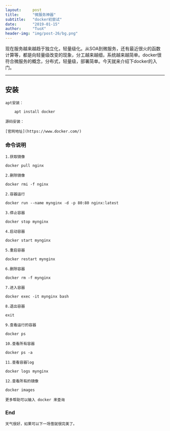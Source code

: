 ```yaml
---
layout:     post
title:      "微服务神器"
subtitle:   "docker初尝试"
date:       "2019-01-15"
author:     "TuoX"
header-img: "img/post-26/bg.png"
---
```


现在服务越来越趋于独立化，轻量级化。从SOA到微服务，还有最近很火的函数计算等，都是向轻量级改变的现象，分工越来越细，系统越来越简单。docker很符合微服务的概念，分布式，轻量级，部署简单。今天就来介绍下docker的入门。

***

## 安装

    apt安装：

        apt install docker

    源码安装：

    [官网地址](https://www.docker.com/)
    

### 命令说明

    1.获取镜像

    docker pull nginx

    2.删除镜像

    docker rmi -f nginx

    2.容器运行

    docker run --name mynginx -d -p 80:80 nginx:latest

    3.停止容器

    docker stop mynginx

    4.启动容器

    docker start mynginx
    
    5.重启容器

    docker restart mynginx

    6.删除容器

    docker rm -f mynginx

    7.进入容器

    docker exec -it mynginx bash

    8.退出容器

    exit

    9.查看运行的容器

    docker ps 

    10.查看所有容器

    docker ps -a

    11.查看容器log

    docker logs mynginx

    12.查看所有的镜像

    docker images

    更多帮助可以输入 docker 来查询

### End

    天气很好，如果可以下一场雪就很完美了。



